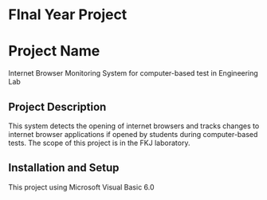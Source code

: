 # FInal Year Project

# Project Name
Internet Browser Monitoring System for computer-based test in Engineering Lab

## Project Description
This system detects the opening of internet browsers and tracks changes to internet browser applications if opened by students during computer-based tests. The scope of this project is in the FKJ laboratory.

## Installation and Setup
This project using Microsoft Visual Basic 6.0 

